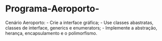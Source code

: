 # Programa-Aeroporto-
Cenário Aeroporto: - Crie a interface gráfica; - Use classes abastratas, classes de interface, generics e enumerators; - Implemente a abstração, herança, encapsulamento e o polimorfismo. 
